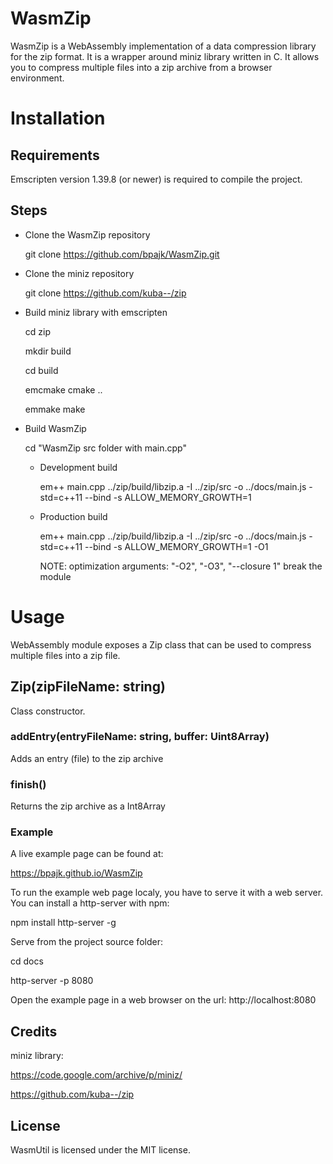 # WasmZip
WasmZip is a WebAssembly implementation of a data compression library for the zip format. It is a wrapper around miniz library written in C. It allows you to compress multiple files into a zip archive from a browser environment.
 
# Installation

## Requirements
Emscripten version 1.39.8 (or newer) is required to compile the project. 

## Steps

* Clone the WasmZip repository

  git clone https://github.com/bpajk/WasmZip.git

* Clone the miniz repository

  git clone https://github.com/kuba--/zip

* Build miniz library with emscripten

  cd zip

  mkdir build

  cd build

  emcmake cmake ..

  emmake make

* Build WasmZip

  cd "WasmZip src folder with main.cpp"

  * Development build

    em++ main.cpp ../zip/build/libzip.a -I ../zip/src -o ../docs/main.js -std=c++11 --bind -s ALLOW_MEMORY_GROWTH=1

  * Production build

    em++ main.cpp ../zip/build/libzip.a -I ../zip/src -o ../docs/main.js -std=c++11 --bind -s ALLOW_MEMORY_GROWTH=1 -O1
    
    NOTE: optimization arguments: "-O2", "-O3", "--closure 1" break the module

# Usage
WebAssembly module exposes a Zip class that can be used to compress multiple files into a zip file.

## Zip(zipFileName: string)
Class constructor.

### addEntry(entryFileName: string, buffer: Uint8Array)
Adds an entry (file) to the zip archive

### finish()
Returns the zip archive as a Int8Array


### Example
A live example page can be found at:

https://bpajk.github.io/WasmZip

To run the example web page localy, you have to serve it with a web server. You can install a http-server with npm:

npm install http-server -g

Serve from the project source folder:

cd docs

http-server -p 8080

Open the example page in a web browser on the url: http://localhost:8080

## Credits
miniz library:

https://code.google.com/archive/p/miniz/

https://github.com/kuba--/zip

## License
WasmUtil is licensed under the MIT license.
